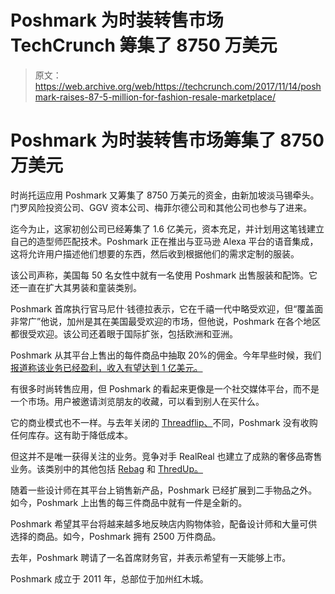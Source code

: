 # Poshmark 为时装转售市场 TechCrunch 筹集了 8750 万美元

> 原文：<https://web.archive.org/web/https://techcrunch.com/2017/11/14/poshmark-raises-87-5-million-for-fashion-resale-marketplace/>

# Poshmark 为时装转售市场筹集了 8750 万美元

时尚托运应用 Poshmark 又筹集了 8750 万美元的资金，由新加坡淡马锡牵头。门罗风险投资公司、GGV 资本公司、梅菲尔德公司和其他公司也参与了进来。

迄今为止，这家初创公司已经筹集了 1.6 亿美元，资本充足，并计划用这笔钱建立自己的造型师匹配技术。Poshmark 正在推出与亚马逊 Alexa 平台的语音集成，这将允许用户描述他们想要的东西，然后收到根据他们的需求定制的服装。

该公司声称，美国每 50 名女性中就有一名使用 Poshmark 出售服装和配饰。它还一直在扩大其男装和童装类别。

Poshmark 首席执行官马尼什·钱德拉表示，它在千禧一代中略受欢迎，但“覆盖面非常广”他说，加州是其在美国最受欢迎的市场，但他说，Poshmark 在各个地区都很受欢迎。该公司还着眼于国际扩张，包括欧洲和亚洲。

Poshmark 从其平台上售出的每件商品中抽取 20%的佣金。今年早些时候，我们[报道称该业务已经盈利，收入有望达到 1 亿美元。](https://web.archive.org/web/20221225223545/https://techcrunch.com/2017/04/26/poshmark-cash-flow-positive-on-track-for-100-million-revenue/)

有很多时尚转售应用，但 Poshmark 的看起来更像是一个社交媒体平台，而不是一个市场。用户被邀请浏览朋友的收藏，可以看到别人在买什么。

它的商业模式也不一样。与去年关闭的 [Threadflip、](https://web.archive.org/web/20221225223545/https://techcrunch.com/2016/01/12/rip-threadflip/)不同，Poshmark 没有收购任何库存。这有助于降低成本。

但这并不是唯一获得关注的业务。竞争对手 RealReal 也建立了成熟的奢侈品寄售业务。该类别中的其他包括 [Rebag](https://web.archive.org/web/20221225223545/https://techcrunch.com/2017/11/02/rebagg-loses-a-g-to-rebrand-luxury-handbag-marketplace/) 和 [ThredUp。](https://web.archive.org/web/20221225223545/https://techcrunch.com/2015/09/10/vintage-clothing-marketplace-thredup-raises-81m-series-e-led-by-gsip/)

随着一些设计师在其平台上销售新产品，Poshmark 已经扩展到二手物品之外。如今，Poshmark 上出售的每三件商品中就有一件是全新的。

Poshmark 希望其平台将越来越多地反映店内购物体验，配备设计师和大量可供选择的商品。如今，Poshmark 拥有 2500 万件商品。

去年，Poshmark 聘请了一名首席财务官，并表示希望有一天能够上市。

Poshmark 成立于 2011 年，总部位于加州红木城。